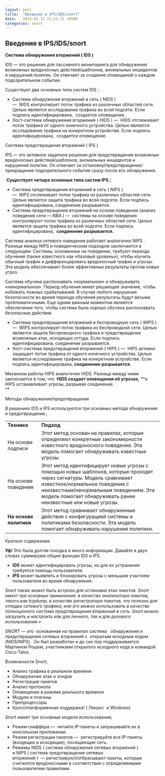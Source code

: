 ```yaml
---
layout: post
title:  "Введение в IPS/IDS/snort"
date:   2024-02-15 21:21:21 +0500
categories: snort
---
```


## Введение в IPS/IDS/snort

**Система обнаружения вторжений ( IDS )**

IDS — это решение для пассивного мониторинга для обнаружения возможных вредоносных действий/шаблонов, аномальных инцидентов и нарушений политик. Он отвечает за создание оповещений о каждом подозрительном событии. 

Существует два основных типа систем IDS ;

- Система обнаружения вторжений в сеть ( NIDS ) —  NIDS контролирует поток трафика из различных областей сети. Целью является исследование трафика во всей подсети. Если подпись идентифицирована,  создается оповещение .
- Хост-система обнаружения вторжений ( HIDS ) —  HIDS отслеживает поток трафика от одного конечного устройства. Целью является исследование трафика на конкретном устройстве. Если подпись идентифицирована,  создается оповещение.

  
Система предотвращения вторжений ( IPS )

IPS — это активное защитное решение для предотвращения возможных вредоносных действий/шаблонов, аномальных инцидентов и нарушений политик. Он отвечает за остановку/предотвращение/прекращение подозрительного события сразу после его обнаружения.

 **Существует четыре основных типа систем IPS ;**

- Система предотвращения вторжений в сеть ( NIPS ) —  NIPS отслеживает поток трафика из различных областей сети. Целью является защита трафика во всей подсети. Если подпись идентифицирована, соединение разрывается.
- Система предотвращения вторжений на основе поведения (анализ поведения сети — NBA ) —  системы на основе поведения контролируют поток трафика из различных областей сети. Целью является защита трафика во всей подсети. Если подпись идентифицирована,  **соединение разрывается.**

Система анализа сетевого поведения работает аналогично NIPS . Разница между NIPS и поведенческим подходом заключается в следующем: Системы, основанные на поведении, требуют периода обучения (также известного как «базовый уровень»), чтобы изучить обычный трафик и дифференцировать вредоносный трафик и угрозы. Эта модель обеспечивает более эффективные результаты против новых угроз.  

Система обучена распознавать «нормальное» и обнаруживать «ненормальное». Период обучения имеет решающее значение, чтобы избежать ложных срабатываний. В случае любого нарушения безопасности во время периода обучения результаты будут весьма проблематичными. Еще одним важным моментом является обеспечение того, чтобы система была хорошо обучена распознавать безопасные действия.   

- Система предотвращения вторжений в беспроводную сеть ( WIPS ) —  WIPS контролирует поток трафика из беспроводной сети. Целью является защита беспроводного трафика и предотвращение возможных атак, исходящих оттуда. Если подпись идентифицирована, соединение разрывается.
- Хост-система предотвращения вторжений ( HIPS ) —  HIPS активно защищает поток трафика от одного конечного устройства. Целью является исследование трафика на конкретном устройстве. Если подпись идентифицирована, **соединение разрывается.**

Механизм работы HIPS аналогичен HIDS. Разница между ними заключается в том, что  **HIDS создает оповещения об угрозах,** **а HIPS останавливает угрозы, разрывая соединение.  
**

  
Методы обнаружения/предотвращения

В решениях IDS и IPS используются три основных метода обнаружения и предотвращения ;

|   |   |
|---|---|
|**Техника**|**Подход**|
|На основе подписи|Этот метод основан на правилах, которые определяют конкретные закономерности известного вредоносного поведения. Эта модель помогает обнаруживать известные угрозы.|
|На основе поведения|Этот метод идентифицирует новые угрозы с помощью новых шаблонов, которые проходят через сигнатуры. Модель сравнивает известное/нормальное поведение с неизвестным/ненормальным поведением. Эта модель помогает обнаруживать ранее неизвестные или новые угрозы.|
|**На основе политики**|Этот метод сравнивает обнаруженные действия с конфигурацией системы и политиками безопасности. Эта модель помогает обнаруживать нарушения политики.|

  
Краткое содержание  

**Уф!** Это была долгая поездка и много информации. Давайте в двух словах суммируем общие функции IDS и IPS.

- **IDS** может идентифицировать угрозы, но для их устранения требуется помощь пользователя.
- **IPS** может выявлять и блокировать угрозы с меньшим участием пользователя во время обнаружения.  

_Snort_ _также может быть встроен для остановки этих пакетов. Snort имеет три основных применения: в качестве анализатора пакетов, такого как tcpdump, в качестве регистратора пакетов, что полезно для отладки сетевого трафика, или его можно использовать в качестве полноценного система предотвращения вторжений в сеть. Snort можно загрузить и настроить как для личного, так и для делового использования » ._  

SNORT — это  основанная на правилах система   обнаружения и предотвращения сетевых вторжений с  открытым исходным кодом (NIDS/NIPS) . Он был разработан и до сих пор поддерживается Мартином Рошем, участниками открытого исходного кода и командой Cisco Talos. 

Возможности Snort;  

- Анализ трафика в реальном времени
- Обнаружение атак и зондов
- Регистрация пакетов
- Анализ протокола
- Оповещение в режиме реального времени
- Модули и плагины
- Препроцессоры
- Кроссплатформенная поддержка! ( Линукс  и Windows)

Snort имеет три основные модели использования;  

- Режим сниффера —  читайте IP-пакеты и запрашивайте их в консольном приложении.
- Режим регистрации пакетов —  регистрируйте все IP-пакеты (входящие и исходящие), посещающие сеть.
- Режимы NIDS ( система обнаружения сетевых вторжений ) и NIPS ( система предотвращения сетевых вторжений )  — регистрируют/отбрасывают пакеты, которые считаются вредоносными в соответствии с определяемыми пользователем правилами.
